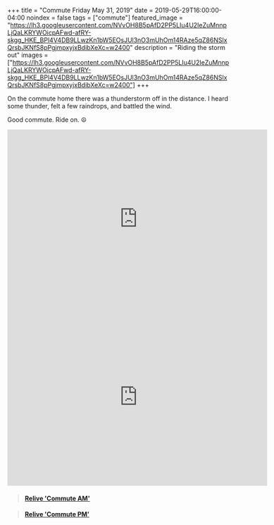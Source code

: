 +++
title =  "Commute Friday May 31, 2019"
date = 2019-05-29T16:00:00-04:00
noindex = false
tags = ["commute"]
featured_image = "https://lh3.googleusercontent.com/NVvOH8B5pAfD2PP5LIu4U2IeZuMnnpLjQaLKRYWOicpAFwd-afRY-skgg_HKE_BPl4V4DB9LLwzKn1bW5EOsJUl3nO3mUhOm14RAze5qZ86NSlxQrsbJKNfS8pPgjmpxyjxBdibXeXc=w2400"
description = "Riding the storm out"
images = ["https://lh3.googleusercontent.com/NVvOH8B5pAfD2PP5LIu4U2IeZuMnnpLjQaLKRYWOicpAFwd-afRY-skgg_HKE_BPl4V4DB9LLwzKn1bW5EOsJUl3nO3mUhOm14RAze5qZ86NSlxQrsbJKNfS8pPgjmpxyjxBdibXeXc=w2400"]
+++

On the commute home there was a thunderstorm off in the distance. I heard some thunder, felt a few raindrops, and battled the wind.

Good commute. Ride on. ☮

<iframe height='405' width='590' frameborder='0' allowtransparency='true' scrolling='no' src='https://www.strava.com/activities/2411077742/embed/cd23886e5e2d6e545f7673734e76c85f184fc50c'></iframe>

<iframe height='405' width='590' frameborder='0' allowtransparency='true' scrolling='no' src='https://www.strava.com/activities/2412619540/embed/b8e17af3dc1a12a8ac5e25328461f1027c2b007c'></iframe>


<blockquote class="embedly-card" data-card-controls="0" data-card-key="f1631a41cb254ca5b035dc5747a5bd75"><h4><a href="https://www.relive.cc/view/2411077742?r=embed-site">Relive 'Commute AM'</a></h4></blockquote>
        <script async src="https://cdn.embedly.com/widgets/platform.js" charset="UTF-8"></script>

<blockquote class="embedly-card" data-card-controls="0" data-card-key="f1631a41cb254ca5b035dc5747a5bd75"><h4><a href="https://www.relive.cc/view/2412619540?r=embed-site">Relive 'Commute PM'</a></h4></blockquote>
      <script async src="https://cdn.embedly.com/widgets/platform.js" charset="UTF-8"></script>
